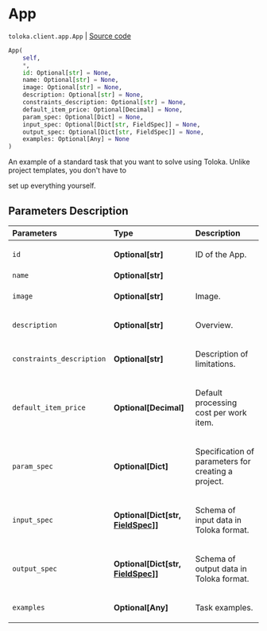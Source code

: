 # App
`toloka.client.app.App` | [Source code](https://github.com/Toloka/toloka-kit/blob/v0.1.24/src/client/app.py#L71)

```python
App(
    self,
    *,
    id: Optional[str] = None,
    name: Optional[str] = None,
    image: Optional[str] = None,
    description: Optional[str] = None,
    constraints_description: Optional[str] = None,
    default_item_price: Optional[Decimal] = None,
    param_spec: Optional[Dict] = None,
    input_spec: Optional[Dict[str, FieldSpec]] = None,
    output_spec: Optional[Dict[str, FieldSpec]] = None,
    examples: Optional[Any] = None
)
```

An example of a standard task that you want to solve using Toloka. Unlike project templates, you don't have to


set up everything yourself.

## Parameters Description

| Parameters | Type | Description |
| :----------| :----| :-----------|
`id`|**Optional\[str\]**|<p>ID of the App.</p>
`name`|**Optional\[str\]**|<p></p>
`image`|**Optional\[str\]**|<p>Image.</p>
`description`|**Optional\[str\]**|<p>Overview.</p>
`constraints_description`|**Optional\[str\]**|<p>Description of limitations.</p>
`default_item_price`|**Optional\[Decimal\]**|<p>Default processing cost per work item.</p>
`param_spec`|**Optional\[Dict\]**|<p>Specification of parameters for creating a project.</p>
`input_spec`|**Optional\[Dict\[str, [FieldSpec](toloka.client.project.field_spec.FieldSpec.md)\]\]**|<p>Schema of input data in Toloka format.</p>
`output_spec`|**Optional\[Dict\[str, [FieldSpec](toloka.client.project.field_spec.FieldSpec.md)\]\]**|<p>Schema of output data in Toloka format.</p>
`examples`|**Optional\[Any\]**|<p>Task examples.</p>

